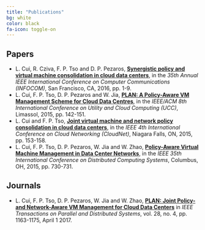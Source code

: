 ```yaml
---
title: "Publications"
bg: white
color: black
fa-icon: toggle-on
---
```


##  **Papers**

- L. Cui, R. Cziva, F. P. Tso and D. P. Pezaros, [**Synergistic policy and virtual machine consolidation in cloud data centers**](https://doi.org/10.1109/INFOCOM.2016.7524354), in the *35th Annual IEEE International Conference on Computer Communications (INFOCOM)*, San Francisco, CA, 2016, pp. 1-9.
- L. Cui, F. P. Tso, D. P. Pezaros and W. Jia, [**PLAN: A Policy-Aware VM Management Scheme for Cloud Data Centres**](https://doi.org/10.1109/UCC.2015.30), in the *IEEE/ACM 8th International Conference on Utility and Cloud Computing (UCC)*, Limassol, 2015, pp. 142-151.
-  L. Cui and F. P. Tso, [**Joint virtual machine and network policy consolidation in cloud data centers**](https://doi.org/10.1109/CloudNet.2015.7335298), in the *IEEE 4th International Conference on Cloud Networking (CloudNet)*, Niagara Falls, ON, 2015, pp. 153-158.
- L. Cui, F. P. Tso, D. P. Pezaros, W. Jia and W. Zhao, [**Policy-Aware Virtual Machine Management in Data Center Networks**](https://doi.org/10.1109/ICDCS.2015.81), in the *IEEE 35th International Conference on Distributed Computing Systems*, Columbus, OH, 2015, pp. 730-731.


##  **Journals**

- L. Cui, F. P. Tso, D. P. Pezaros, W. Jia and W. Zhao, [**PLAN: Joint Policy- and Network-Aware VM Management for Cloud Data Centers**](https://doi.org/10.1109/TPDS.2016.2604811) in *IEEE Transactions on Parallel and Distributed Systems*, vol. 28, no. 4, pp. 1163-1175, April 1 2017.



